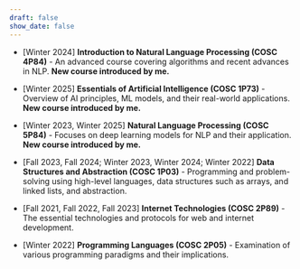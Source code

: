 ```yaml
---
draft: false
show_date: false
---
```


- [Winter 2024] **Introduction to Natural Language Processing (COSC 4P84)** - An advanced course covering algorithms and recent advances in NLP. **New course introduced by me.**

- [Winter 2025] **Essentials of Artificial Intelligence (COSC 1P73)** - Overview of AI principles, ML models, and their real-world applications. **New course introduced by me.**

- [Winter 2023, Winter 2025] **Natural Language Processing (COSC 5P84)** - Focuses on deep learning models for NLP and their application. **New course introduced by me.**

- [Fall 2023, Fall 2024; Winter 2023, Winter 2024; Winter 2022] **Data Structures and Abstraction (COSC 1P03)** - Programming and problem-solving using high-level languages, data structures such as arrays, and linked lists, and abstraction.

- [Fall 2021, Fall 2022, Fall 2023] **Internet Technologies (COSC 2P89)** - The essential technologies and protocols for web and internet development.

- [Winter 2022] **Programming Languages (COSC 2P05)** - Examination of various programming paradigms and their implications.
